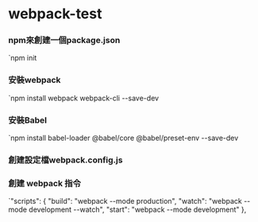 # webpack-test

### npm來創建一個package.json
`npm init

### 安裝webpack
`npm install webpack webpack-cli --save-dev

### 安裝Babel
`npm install babel-loader @babel/core @babel/preset-env --save-dev


### 創建設定檔webpack.config.js

### 創建 webpack 指令

`"scripts": {
    "build": "webpack --mode production",
    "watch": "webpack --mode development --watch",
    "start": "webpack --mode development"
  },
